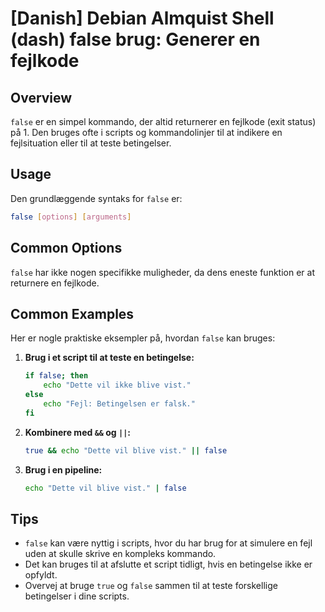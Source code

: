 # [Danish] Debian Almquist Shell (dash) false brug: Generer en fejlkode

## Overview
`false` er en simpel kommando, der altid returnerer en fejlkode (exit status) på 1. Den bruges ofte i scripts og kommandolinjer til at indikere en fejlsituation eller til at teste betingelser.

## Usage
Den grundlæggende syntaks for `false` er:

```sh
false [options] [arguments]
```

## Common Options
`false` har ikke nogen specifikke muligheder, da dens eneste funktion er at returnere en fejlkode. 

## Common Examples
Her er nogle praktiske eksempler på, hvordan `false` kan bruges:

1. **Brug i et script til at teste en betingelse:**
   ```sh
   if false; then
       echo "Dette vil ikke blive vist."
   else
       echo "Fejl: Betingelsen er falsk."
   fi
   ```

2. **Kombinere med `&&` og `||`:**
   ```sh
   true && echo "Dette vil blive vist." || false
   ```

3. **Brug i en pipeline:**
   ```sh
   echo "Dette vil blive vist." | false
   ```

## Tips
- `false` kan være nyttig i scripts, hvor du har brug for at simulere en fejl uden at skulle skrive en kompleks kommando.
- Det kan bruges til at afslutte et script tidligt, hvis en betingelse ikke er opfyldt.
- Overvej at bruge `true` og `false` sammen til at teste forskellige betingelser i dine scripts.